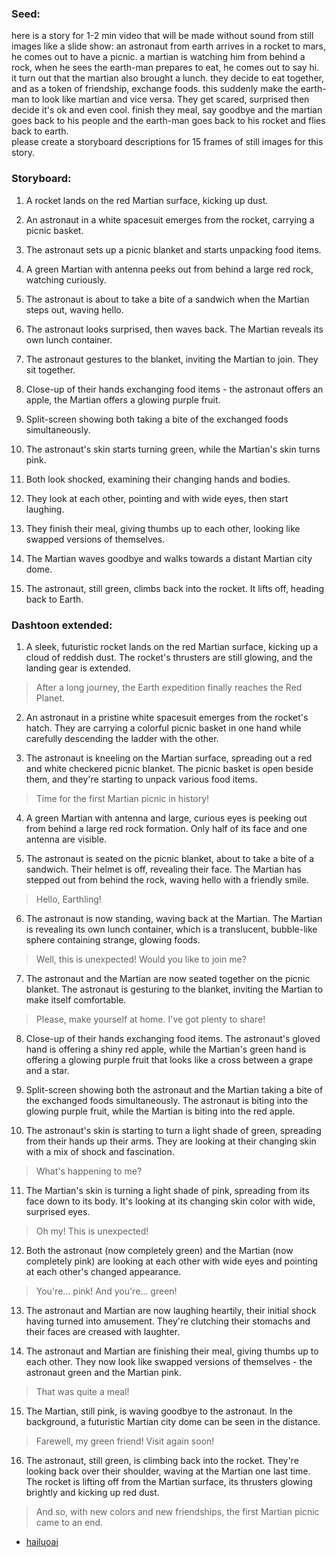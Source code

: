 ### Seed: 
here is a story for 1-2 min video that will be made without sound from still images like a slide show:
an astronaut from earth arrives in a rocket to mars, he comes out to have a picnic. a martian is watching 
him from behind a rock, when he sees the earth-man prepares to eat, he comes out to say hi. it turn out 
that the martian also brought a lunch. they decide to eat together, and as a token of friendship, 
exchange foods. this suddenly make the earth-man to look like martian and vice versa. They get scared, 
surprised then decide it's ok and even cool. finish they meal, say goodbye and the martian goes back 
to his people and the earth-man goes back to his rocket and flies back to earth.  
please create a storyboard descriptions for 15 frames of still images for this story.

### Storyboard: 
1. A rocket lands on the red Martian surface, kicking up dust.

2. An astronaut in a white spacesuit emerges from the rocket, carrying a picnic basket.

3. The astronaut sets up a picnic blanket and starts unpacking food items.

4. A green Martian with antenna peeks out from behind a large red rock, watching curiously.

5. The astronaut is about to take a bite of a sandwich when the Martian steps out, waving hello.

6. The astronaut looks surprised, then waves back. The Martian reveals its own lunch container.

7. The astronaut gestures to the blanket, inviting the Martian to join. They sit together.

8. Close-up of their hands exchanging food items - the astronaut offers an apple, the Martian offers a glowing purple fruit.

9. Split-screen showing both taking a bite of the exchanged foods simultaneously.

10. The astronaut's skin starts turning green, while the Martian's skin turns pink.

11. Both look shocked, examining their changing hands and bodies.

12. They look at each other, pointing and with wide eyes, then start laughing.

13. They finish their meal, giving thumbs up to each other, looking like swapped versions of themselves.

14. The Martian waves goodbye and walks towards a distant Martian city dome.

15. The astronaut, still green, climbs back into the rocket. It lifts off, heading back to Earth.

### Dashtoon extended:

1. A sleek, futuristic rocket lands on the red Martian surface, kicking up a cloud of reddish dust.
The rocket's thrusters are still glowing, and the landing gear is extended.
> After a long journey, the Earth expedition finally reaches the Red Planet.

2. An astronaut in a pristine white spacesuit emerges from the rocket's hatch. They are carrying
a colorful picnic basket in one hand while carefully descending the ladder with the other.

3. The astronaut is kneeling on the Martian surface, spreading out a red and white checkered picnic blanket.
The picnic basket is open beside them, and they're starting to unpack various food items.
> Time for the first Martian picnic in history!

4. A green Martian with antenna and large, curious eyes is peeking out from behind a large red rock formation.
Only half of its face and one antenna are visible.

5. The astronaut is seated on the picnic blanket, about to take a bite of a sandwich. Their helmet is off,
revealing their face. The Martian has stepped out from behind the rock, waving hello with a friendly smile.
> Hello, Earthling!

6. The astronaut is now standing, waving back at the Martian. The Martian is revealing its own lunch container,
which is a translucent, bubble-like sphere containing strange, glowing foods.
> Well, this is unexpected! Would you like to join me?

7. The astronaut and the Martian are now seated together on the picnic blanket. The astronaut is gesturing
to the blanket, inviting the Martian to make itself comfortable.
> Please, make yourself at home. I've got plenty to share!

8. Close-up of their hands exchanging food items. The astronaut's gloved hand is offering a shiny red apple,
while the Martian's green hand is offering a glowing purple fruit that looks like a cross between a grape and a star.

9. Split-screen showing both the astronaut and the Martian taking a bite of the exchanged foods simultaneously.
The astronaut is biting into the glowing purple fruit, while the Martian is biting into the red apple.

10. The astronaut's skin is starting to turn a light shade of green, spreading from their hands up their arms.
They are looking at their changing skin with a mix of shock and fascination.
> What's happening to me?

11. The Martian's skin is turning a light shade of pink, spreading from its face down to its body.
It's looking at its changing skin color with wide, surprised eyes.
> Oh my! This is unexpected!

12. Both the astronaut (now completely green) and the Martian (now completely pink) are looking at each other
with wide eyes and pointing at each other's changed appearance.
> You're... pink!
> And you're... green!

13. The astronaut and Martian are now laughing heartily, their initial shock having turned into amusement.
They're clutching their stomachs and their faces are creased with laughter.

14. The astronaut and Martian are finishing their meal, giving thumbs up to each other.
They now look like swapped versions of themselves - the astronaut green and the Martian pink.
> That was quite a meal!

15. The Martian, still pink, is waving goodbye to the astronaut. In the background, a futuristic Martian city
dome can be seen in the distance.
> Farewell, my green friend! Visit again soon!

16. The astronaut, still green, is climbing back into the rocket. They're looking back over their shoulder,
waving at the Martian one last time. The rocket is lifting off from the Martian surface, its thrusters glowing
brightly and kicking up red dust.
> And so, with new colors and new friendships, the first Martian picnic came to an end.

- [hailuoai](https://hailuoai.com/video)
